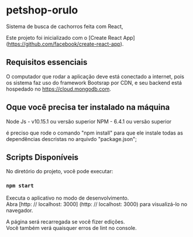 # petshop-orulo
Sistema de busca de cachorros feita com React,

Este projeto foi inicializado com o [Create React App] (https://github.com/facebook/create-react-app).
## Requisitos essenciais 
O computador que rodar a aplicação deve está conectado a internet, pois os sistema faz uso do framework Bootsrap por CDN, e seu backend está hospedado no https://cloud.mongodb.com.

## Oque você precisa ter instalado na máquina

Node Js - v10.15.1 ou versão superior
NPM - 6.4.1 ou versão superior

é preciso que rode o comando "npm install" para que ele instale todas as dependências descristas no arquivdo "package.json";

## Scripts Disponíveis

No diretório do projeto, você pode executar:

### `npm start`

Executa o aplicativo no modo de desenvolvimento. <br>
Abra [http: // localhost: 3000] (http: // localhost: 3000) para visualizá-lo no navegador.

A página será recarregada se você fizer edições. <br>
Você também verá quaisquer erros de lint no console.



